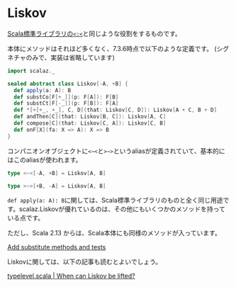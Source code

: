 # Liskov

[Scala標準ライブラリの`<:<`](https://github.com/scala/scala/blob/v2.13.6/src/library/scala/typeConstraints.scala#L63)と同じような役割をするものです。

本体にメソッドはそれほど多くなく、7.3.6時点で以下のような定義です。
(シグネチャのみで、実装は省略しています)

```scala mdoc:invisible
import scalaz._
```

```scala mdoc:silent
sealed abstract class Liskov[-A, +B] {
  def apply(a: A): B
  def substCo[F[+_]](p: F[A]): F[B]
  def substCt[F[-_]](p: F[B]): F[A]
  def *[+[+_, +_], C, D](that: Liskov[C, D]): Liskov[A + C, B + D]
  def andThen[C](that: Liskov[B, C]): Liskov[A, C]
  def compose[C](that: Liskov[C, A]): Liskov[C, B]
  def onF[X](fa: X => A): X => B
}
```

コンパニオンオブジェクトに`<~<`と`>~>`というaliasが定義されていて、基本的にはこのaliasが使われます。


```scala mdoc:silent
type <~<[-A, +B] = Liskov[A, B]

type >~>[+B, -A] = Liskov[A, B]
```

`def apply(a: A): B`に関しては、Scala標準ライブラリのものと全く同じ用途です。scalaz.Liskovが優れているのは、その他にもいくつかのメソッドを持っている点です。

ただし、Scala 2.13 からは、Scala本体にも同様のメソッドが入っています。

[Add substitute methods and tests](https://github.com/scala/scala/commit/0c9f08068dfd4b49239fe68b95eaa3ea9341554f)

Liskovに関しては、以下の記事も読むとよいでしょう。

[typelevel.scala | When can Liskov be lifted?](https://typelevel.org/blog/2014/03/09/liskov_lifting.html)
